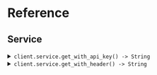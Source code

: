 # Reference
## Service
<details><summary><code>client.service.get_with_api_key() -> String</code></summary>
<dl>
<dd>

#### 📝 Description

<dl>
<dd>

<dl>
<dd>

GET request with custom api key
</dd>
</dl>
</dd>
</dl>

#### 🔌 Usage

<dl>
<dd>

<dl>
<dd>

```ruby
client.service.get_with_api_key();
```
</dd>
</dl>
</dd>
</dl>


</dd>
</dl>
</details>

<details><summary><code>client.service.get_with_header() -> String</code></summary>
<dl>
<dd>

#### 📝 Description

<dl>
<dd>

<dl>
<dd>

GET request with custom api key
</dd>
</dl>
</dd>
</dl>

#### 🔌 Usage

<dl>
<dd>

<dl>
<dd>

```ruby
client.service.get_with_header(xEndpointHeader: 'X-Endpoint-Header');
```
</dd>
</dl>
</dd>
</dl>

#### ⚙️ Parameters

<dl>
<dd>

<dl>
<dd>

**xEndpointHeader:** `String` — Specifies the endpoint key.
    
</dd>
</dl>
</dd>
</dl>


</dd>
</dl>
</details>
